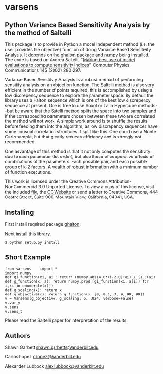 varsens
=======

Python Variance Based Sensitivity Analysis by the method of Saltelli
--------------------------------------------------------------------

This package is to provide in Python a model independent method (i.e. the user provides the objective) function of doing Variance Based Sensitivity Analysis. It depends on the [ghalton](https://github.com/fmder/ghalton) package and [numpy](http://www.numpy.org) being installed. The code is based on Andrea Saltelli, "[Making best use of model evaluations to compute sensitivity indices](http://www.sciencedirect.com/science/article/pii/S0010465502002801)", Computer Physics Communications 145 (2002) 280-297.

Variance Based Sensitivty Analysis is a robust method of performing sensitity analysis on an objection function. The Saltelli method is also very efficient in the number of points required, this is accomplished by using a low discrepency sequence to explore the parameter space. By default the library uses a Halton sequence which is one of the best low discrepency sequence at present. One is free to use Sobol or Latin Hypercube methods--but be aware that the Satelli method splits the space into two samples and if the corresponding parameters chosen between these two are correlated the method will not work. A simple work around is to shuffle the results before feeding them into the algorithm, as low discrepency sequences have some unusual correlation structures if split like this. One could use a Monte Carlo sample, but that greatly reduces efficiency and is strongly not recommended.

One advantage of this method is that it not only computes the sensitivity due to each parameter (1st order), but also those of cooperative effects of combinations of the parameters. Each possible pair, and each possible group of k-2 factors. A wealth of robust information with a minimum number of function executions.

This work is licensed under the Creative Commons Attribution-NonCommercial 3.0 Unported License. To view a copy of this license, visit the included [file](LICENSE), the [CC Website](http://creativecommons.org/licenses/by-nc/3.0/) or send a letter to Creative Commons, 444 Castro Street, Suite 900, Mountain View, California, 94041, USA.

Installing
----------

First install required package [ghalton](https://pypi.python.org/pypi/ghalton).

Next install this library.

    $ python setup.py install

Short Example
-----------------

    from varsens    import *
    import numpy
    def gi_function(xi, ai): return (numpy.abs(4.0*xi-2.0)+ai) / (1.0+ai)
    def g_function(x, a): return numpy.prod([gi_function(xi, a[i]) for i,xi in enumerate(x)])
    def g_scaling(x): return x
    def g_objective(x): return g_function(x, [0, 0.5, 3, 9, 99, 99])
    v = Varsens(g_objective, g_scaling, 6, 1024, verbose=False)
    v.var_y 
    v.sens 
    v.sens_t

Please read the Saltelli paper for interpretation of the results.

Authors
-------

Shawn Garbett <shawn.garbett@Vanderbilt.edu>

Carlos Lopez <c.lopez@Vanderbilt.edu>

Alexander Lubbock <alex.lubbock@vanderbilt.edu>
